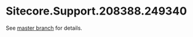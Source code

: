 # Sitecore.Support.208388.249340

See [master branch](https://github.com/sitecoresupport/Sitecore.Support.208388.249340) for details.